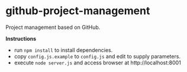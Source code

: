 github-project-management
=========================

Project management based on GitHub.

**Instructions**
- run ````npm install```` to install dependencies.
- copy ````config.js.example```` to ````config.js```` and edit to supply parameters.
- execute ````node server.js```` and access browser at http://localhost:8001
